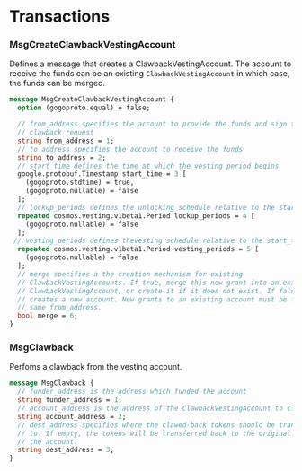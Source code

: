 <!--
order: 5
-->

# Transactions

### MsgCreateClawbackVestingAccount
Defines a message that creates a ClawbackVestingAccount. The account to receive the funds can be an existing `ClawbackVestingAccount` in which case, the funds can be merged.

```protobuf
message MsgCreateClawbackVestingAccount {
  option (gogoproto.equal) = false;

  // from_address specifies the account to provide the funds and sign the
  // clawback request
  string from_address = 1;
  // to_address specifies the account to receive the funds
  string to_address = 2;
  // start_time defines the time at which the vesting period begins
  google.protobuf.Timestamp start_time = 3 [
    (gogoproto.stdtime) = true,
    (gogoproto.nullable) = false
  ];
  // lockup_periods defines the unlocking schedule relative to the start_time
  repeated cosmos.vesting.v1beta1.Period lockup_periods = 4 [
    (gogoproto.nullable) = false
  ];
 // vesting_periods defines thevesting schedule relative to the start_time
  repeated cosmos.vesting.v1beta1.Period vesting_periods = 5 [
    (gogoproto.nullable) = false
  ];
  // merge specifies a the creation mechanism for existing
  // ClawbackVestingAccounts. If true, merge this new grant into an existing
  // ClawbackVestingAccount, or create it if it does not exist. If false,
  // creates a new account. New grants to an existing account must be from the
  // same from_address.
  bool merge = 6;
}
```

### MsgClawback

Perfoms a clawback from the vesting account.

```protobuf
message MsgClawback {
  // funder_address is the address which funded the account
  string funder_address = 1;
  // account_address is the address of the ClawbackVestingAccount to claw back from.
  string account_address = 2;
  // dest_address specifies where the clawed-back tokens should be transferred
  // to. If empty, the tokens will be transferred back to the original funder of
  // the account.
  string dest_address = 3;
}
```